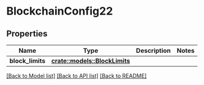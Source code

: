 # BlockchainConfig22

## Properties

Name | Type | Description | Notes
------------ | ------------- | ------------- | -------------
**block_limits** | [**crate::models::BlockLimits**](BlockLimits.md) |  | 

[[Back to Model list]](../README.md#documentation-for-models) [[Back to API list]](../README.md#documentation-for-api-endpoints) [[Back to README]](../README.md)


